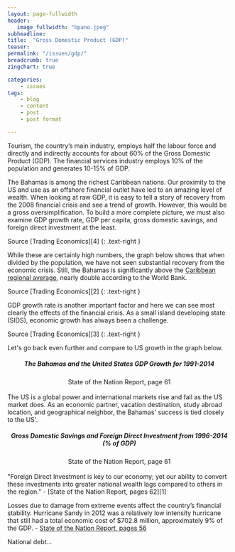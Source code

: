 ```yaml
---
layout: page-fullwidth
header:
   image_fullwidth: "bpano.jpeg"
subheadline:
title:  "Gross Domestic Product (GDP)"
teaser: 
permalink: "/issues/gdp/"
breadcrumb: true
zingchart: true

categories:
    - issues
tags:
    - blog
    - content
    - post
    - post format

---
```

>
Tourism, the country’s main industry, employs half the labour force and directly and indirectly accounts for about 60% of the Gross Domestic Product (GDP). The financial services industry employs 10% of the population and generates 10-15% of GDP.

The Bahamas is among the richest Caribbean nations. Our proximity to the US and use as an offshore financial outlet have led to an amazing level of wealth. When looking at raw GDP, it is easy to tell a story of recovery from the 2008 financial crisis and see a trend of growth. However, this would be a gross oversimplification. To build a more complete picture, we must also examine GDP growth rate, GDP per capita, gross domestic savings, and foreign direct investment at the least.

<div id="chartDiv3"></div>
Source [Trading Economics][4]
{: .text-right }

While these are certainly high numbers, the graph below shows that when divided by the population, we have not seen substantial recovery from the economic crisis. Still, the Bahamas is significantly above the [Caribbean regional average][5], nearly double according to the World Bank.

<div id="chartDiv2"></div>
Source [Trading Economics][2]
{: .text-right }

GDP growth rate is another important factor and here we can see most clearly the effects of the financial crisis. As a small island developing state (SIDS), economic growth has always been a challenge. 

<div id="chartDiv"></div>
Source [Trading Economics][3]
{: .text-right }

Let's go back even further and compare to US growth in the graph below.

<h5><center>The Bahamas and the United States GDP Growth for 1991-2014</center></h5>
<center>
<a href="http://www.vision2040bahamas.org/media/uploads/State_of_the_Nation_Summary_Report.pdf"><img src="{{ site.urlimg }}bahamas-us-gdp-growth.png" alt=""></a>
</center>
<center>State of the Nation Report, page 61</center>

<br/>
The US is a global power and international markets rise and fall as the US market does. As an economic partner, vacation destination, study abroad location, and geographical neighbor, the Bahamas' success is tied closely to the US'. 

<h5><center>Gross Domestic Savings and Foreign Direct Investment from 1996-2014 (% of GDP)</center></h5>
<center>
<a href="http://www.vision2040bahamas.org/media/uploads/State_of_the_Nation_Summary_Report.pdf"><img src="{{ site.urlimg }}gds-fdi.png" alt=""></a>
</center>
<center>State of the Nation Report, page 61</center>

<br/>
"Foreign Direct Investment is key to our economy; yet our ability to convert these investments into greater national wealth lags compared to others in the region." - [State of the Nation Report, pages 62][1]

Losses due to damage from extreme events affect the country’s financial stability. Hurricane Sandy in 2012 was a relatively low intensity hurricane that still had a total economic cost of $702.8 million, approximately 9% of the GDP. - [State of the Nation Report, pages 56][1]

National debt...

<!-- GDP Growth Rate Graph -->
<!--Note: Comments using javascript convention (//) will result in build errors-->
<script>
	var chartData = {
      type: "bar",
      title: {
        text: "Bahamas GDP Annual Growth Rate",
        "font-size": 20
      },
      "scale-x": {
       "items-overlap": false,
       label: {
        text: "Year"
      },
      values: [2006, 2007, 2008, 2009, 2010, 2011, 2012, 2013, 2014, 2015] 
    },
    "scale-y":{
    	label: {
    		text: "Percentage Growth Rate"
    	},
    	"min-value": -5,
    	"max-value": 5,
    	step: 1,
    	format: "%v%"
    },
    "crosshair-x":{
    	plotLabel:{
			"text": "%t - %v%"
    	}
    },
    plot:{
    	tooltip:{
    		visible : false
    	}
    },
      series: [
      { 
      	values: [2.5, 1.4, -2.3, -4.2, 1, 1.7, 1.8, 1.9, 1, 1.2],
      	backgroundColor:"#0011AB",
      	text: "GDP Growth Rate"
      }
      ]
    };
    zingchart.render({
    	id: "chartDiv",
    	data: chartData,
    	height: 400,
    });
  </script>

<!-- GDP Per Capita Graph -->
<!--Note: Comments using javascript convention (//) will result in build errors-->
<script>
	var chartData2 = {
      type: "bar",
      title: {
        text: "Bahamas GDP Per Capita",
        "font-size": 20
      },
      "scale-x": {
       "items-overlap": false,
       label: {
        text: "Year"
      },
      values: [2006, 2007, 2008, 2009, 2010, 2011, 2012, 2013, 2014, 2015] 
    },
    "scale-y":{
    	label: {
    		text: "USD"
    	},
    	"min-value": 20000,
    	short: true
    },
    "crosshair-x":{
    	plotLabel:{
			"text": "%t - %v"
    	}
    },
    plot:{
    	tooltip:{
    		visible : false
    	}
    },
      series: [
      { 
      	values: [24430.74, 24316.49, 23320.22, 21956.46, 21920.52, 21701.17, 21844.19, 21533.67, 21457.87, 21441.84],
      	backgroundColor:"#0011AB",
      	text: "GDP Per Capita",
      	"thousands-separator":","
      }
      ]
    };
    zingchart.render({
    	id: "chartDiv2",
    	data: chartData2,
    	height: 400,
    });
  </script>

<!-- GDP  -->
<!--Note: Comments using javascript convention (//) will result in build errors-->
<script>
	var chartData3 = {
      type: "bar",
      title: {
        text: "Bahamas GDP",
        "font-size": 20
      },
      "scale-x": {
       "items-overlap": false,
       label: {
        text: "Year"
      },
      values: [2006, 2007, 2008, 2009, 2010, 2011, 2012, 2013, 2014, 2015] 
    },
    "scale-y":{
    	label: {
    		text: "USD Billion"
    	},
    	"min-value": 7800000000,
    	short: true
    },
    "crosshair-x":{
    	plotLabel:{
			"text": "%t - %v"
    	}
    },
    plot:{
    	tooltip:{
    		visible : false
    	}
    },
      series: [
      { 
      	values: [7970000000, 8320000000, 8250000000, 7820000000, 7910000000, 7890000000, 7890000000, 8230000000, 8430000000, 8510000000, 8880000000],
      	backgroundColor:"#0011AB",
      	text: "GDP",
      	short: true
      }
      ]
    };
    zingchart.render({
    	id: "chartDiv3",
    	data: chartData3,
    	height: 400,
    });
  </script>

[1]: http://www.vision2040bahamas.org/media/uploads/State_of_the_Nation_Summary_Report.pdf
[2]: http://www.tradingeconomics.com/bahamas/gdp-growth-annual
[3]: http://www.tradingeconomics.com/bahamas/gdp-per-capita
[4]: http://www.tradingeconomics.com/bahamas/gdp
[5]: http://en.wikipedia.org/wiki/List_of_Latin_American_and_Caribbean_countries_by_GDP_(PPP)#cite_note-1
